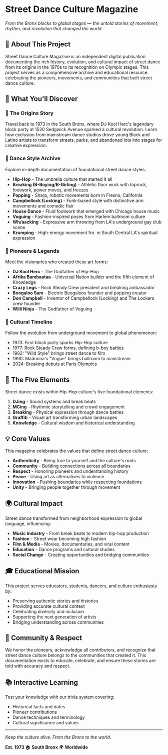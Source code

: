 # Street Dance Culture Magazine

*From the Bronx blocks to global stages — the untold stories of movement, rhythm, and revolution that changed the world.*

## 🌟 About This Project

Street Dance Culture Magazine is an independent digital publication documenting the rich history, evolution, and cultural impact of street dance from its origins in the 1970s to its recognition on Olympic stages. This project serves as a comprehensive archive and educational resource celebrating the pioneers, movements, and communities that built street dance culture.

## 🎯 What You'll Discover

### 📖 **The Origins Story**
Travel back to 1973 in the South Bronx, where DJ Kool Herc's legendary block party at 1520 Sedgwick Avenue sparked a cultural revolution. Learn how exclusion from mainstream dance studios drove young Black and Latino artists to transform streets, parks, and abandoned lots into stages for creative expression.

### 🕺 **Dance Style Archive**
Explore in-depth documentation of foundational street dance styles:

- **Hip-Hop** - The umbrella culture that started it all
- **Breaking (B-Boying/B-Girling)** - Athletic floor work with toprock, footwork, power moves, and freezes
- **Popping** - Sharp, robotic movements born in Fresno, California
- **Campbellock (Locking)** - Funk-based style with distinctive arm movements and comedic flair
- **House Dance** - Fluid footwork that emerged with Chicago house music
- **Voguing** - Fashion-inspired poses from Harlem ballroom culture
- **Wh/aacking** - Expressive arm throwing from LA's underground gay club scene
- **Krumping** - High-energy movement fro. m South Central LA's spiritual expression

### 👥 **Pioneers & Legends**
Meet the visionaries who created these art forms:
- **DJ Kool Herc** - The Godfather of Hip-Hop
- **Afrika Bambaataa** - Universal Nation builder and the fifth element of Knowledge
- **Crazy Legs** - Rock Steady Crew president and breaking ambassador
- **Boogaloo Sam** - Electric Boogaloos founder and popping creator
- **Don Campbell** - Inventor of Campbellock (Locking) and The Lockers crew founder
- **Willi Ninja** - The Godfather of Voguing

### 📅 **Cultural Timeline**
Follow the evolution from underground movement to global phenomenon:
- 1973: First block party sparks Hip-Hop culture
- 1977: Rock Steady Crew forms, defining b-boy battles
- 1982: "Wild Style" brings street dance to film
- 1990: Madonna's "Vogue" brings ballroom to mainstream
- 2024: Breaking debuts at Paris Olympics

## 🎨 **The Five Elements**

Street dance exists within Hip-Hop culture's five foundational elements:

1. **DJing** - Sound systems and break beats
2. **MCing** - Rhythmic storytelling and crowd engagement  
3. **Breaking** - Physical expression through dance battles
4. **Graffiti** - Visual art transforming urban landscapes
5. **Knowledge** - Cultural wisdom and historical understanding

## 💡 **Core Values**

This magazine celebrates the values that define street dance culture:

- **Authenticity** - Being true to yourself and the culture's roots
- **Community** - Building connections across all boundaries
- **Respect** - Honoring pioneers and understanding history
- **Peace** - Using art as alternatives to violence
- **Innovation** - Pushing boundaries while respecting foundations
- **Unity** - Bringing people together through movement

## 🌍 **Cultural Impact**

Street dance transformed from neighborhood expression to global language, influencing:
- **Music Industry** - From break beats to modern hip-hop production
- **Fashion** - Street wear becoming high fashion
- **Film & Media** - Movies, documentaries, and viral content
- **Education** - Dance programs and cultural studies
- **Social Change** - Creating opportunities and bridging communities

## 🎓 **Educational Mission**

This project serves educators, students, dancers, and culture enthusiasts by:
- Preserving authentic stories and histories
- Providing accurate cultural context
- Celebrating diversity and inclusion
- Supporting the next generation of artists
- Bridging understanding across communities

## 🤝 **Community & Respect**

We honor the pioneers, acknowledge all contributors, and recognize that street dance culture belongs to the communities that created it. This documentation exists to educate, celebrate, and ensure these stories are told with accuracy and respect.

## 📚 **Interactive Learning**

Test your knowledge with our trivia system covering:
- Historical facts and dates
- Pioneer contributions
- Dance techniques and terminology
- Cultural significance and values

---

*Keep the culture alive. From the Bronx to the world.*

**Est. 1973** 🏠 **South Bronx** 🌍 **Worldwide**
